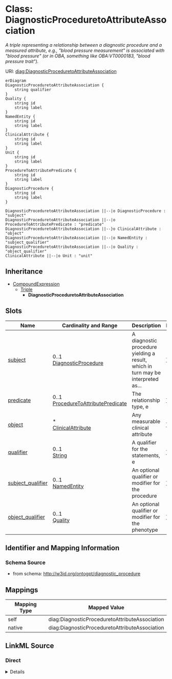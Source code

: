 

# Class: DiagnosticProceduretoAttributeAssociation


_A triple representing a relationship between a diagnostic procedure and a measured attribute, e.g., "blood pressure measurement" is associated with "blood pressure" (or in OBA, something like OBA:VT0000183, "blood pressure trait")._





URI: [diag:DiagnosticProceduretoAttributeAssociation](http://w3id.org/ontogpt/diagnostic_procedure/DiagnosticProceduretoAttributeAssociation)



```mermaid
erDiagram
DiagnosticProceduretoAttributeAssociation {
    string qualifier  
}
Quality {
    string id  
    string label  
}
NamedEntity {
    string id  
    string label  
}
ClinicalAttribute {
    string id  
    string label  
}
Unit {
    string id  
    string label  
}
ProcedureToAttributePredicate {
    string id  
    string label  
}
DiagnosticProcedure {
    string id  
    string label  
}

DiagnosticProceduretoAttributeAssociation ||--|o DiagnosticProcedure : "subject"
DiagnosticProceduretoAttributeAssociation ||--|o ProcedureToAttributePredicate : "predicate"
DiagnosticProceduretoAttributeAssociation ||--}o ClinicalAttribute : "object"
DiagnosticProceduretoAttributeAssociation ||--|o NamedEntity : "subject_qualifier"
DiagnosticProceduretoAttributeAssociation ||--|o Quality : "object_qualifier"
ClinicalAttribute ||--|o Unit : "unit"

```




## Inheritance
* [CompoundExpression](CompoundExpression.md)
    * [Triple](Triple.md)
        * **DiagnosticProceduretoAttributeAssociation**



## Slots

| Name | Cardinality and Range | Description | Inheritance |
| ---  | --- | --- | --- |
| [subject](subject.md) | 0..1 <br/> [DiagnosticProcedure](DiagnosticProcedure.md) | A diagnostic procedure yielding a result, which in turn may be interpreted as... | [Triple](Triple.md) |
| [predicate](predicate.md) | 0..1 <br/> [ProcedureToAttributePredicate](ProcedureToAttributePredicate.md) | The relationship type, e | [Triple](Triple.md) |
| [object](object.md) | * <br/> [ClinicalAttribute](ClinicalAttribute.md) | Any measurable clinical attribute | [Triple](Triple.md) |
| [qualifier](qualifier.md) | 0..1 <br/> [String](String.md) | A qualifier for the statements, e | [Triple](Triple.md) |
| [subject_qualifier](subject_qualifier.md) | 0..1 <br/> [NamedEntity](NamedEntity.md) | An optional qualifier or modifier for the procedure | [Triple](Triple.md) |
| [object_qualifier](object_qualifier.md) | 0..1 <br/> [Quality](Quality.md) | An optional qualifier or modifier for the phenotype | [Triple](Triple.md) |









## Identifier and Mapping Information







### Schema Source


* from schema: http://w3id.org/ontogpt/diagnostic_procedure




## Mappings

| Mapping Type | Mapped Value |
| ---  | ---  |
| self | diag:DiagnosticProceduretoAttributeAssociation |
| native | diag:DiagnosticProceduretoAttributeAssociation |







## LinkML Source

<!-- TODO: investigate https://stackoverflow.com/questions/37606292/how-to-create-tabbed-code-blocks-in-mkdocs-or-sphinx -->

### Direct

<details>
```yaml
name: DiagnosticProceduretoAttributeAssociation
description: A triple representing a relationship between a diagnostic procedure and
  a measured attribute, e.g., "blood pressure measurement" is associated with "blood
  pressure" (or in OBA, something like OBA:VT0000183, "blood pressure trait").
from_schema: http://w3id.org/ontogpt/diagnostic_procedure
is_a: Triple
slot_usage:
  subject:
    name: subject
    description: A diagnostic procedure yielding a result, which in turn may be interpreted
      as a phenotype. Procedures include "heart rate measurement", "blood pressure
      measurement", "oxygen saturation measurement", etc. In practice, procedures
      may be named based on what they measure, with the "measurement" part left implicit.
    domain_of:
    - Triple
    range: DiagnosticProcedure
  object:
    name: object
    description: Any measurable clinical attribute.
    domain_of:
    - Triple
    range: ClinicalAttribute
    multivalued: true
  predicate:
    name: predicate
    description: The relationship type, e.g. RELATED_TO
    domain_of:
    - Triple
    range: ProcedureToAttributePredicate
  subject_qualifier:
    name: subject_qualifier
    description: An optional qualifier or modifier for the procedure.
    domain_of:
    - Triple
    range: NamedEntity
  object_qualifier:
    name: object_qualifier
    description: An optional qualifier or modifier for the phenotype.
    domain_of:
    - Triple
    range: Quality

```
</details>

### Induced

<details>
```yaml
name: DiagnosticProceduretoAttributeAssociation
description: A triple representing a relationship between a diagnostic procedure and
  a measured attribute, e.g., "blood pressure measurement" is associated with "blood
  pressure" (or in OBA, something like OBA:VT0000183, "blood pressure trait").
from_schema: http://w3id.org/ontogpt/diagnostic_procedure
is_a: Triple
slot_usage:
  subject:
    name: subject
    description: A diagnostic procedure yielding a result, which in turn may be interpreted
      as a phenotype. Procedures include "heart rate measurement", "blood pressure
      measurement", "oxygen saturation measurement", etc. In practice, procedures
      may be named based on what they measure, with the "measurement" part left implicit.
    domain_of:
    - Triple
    range: DiagnosticProcedure
  object:
    name: object
    description: Any measurable clinical attribute.
    domain_of:
    - Triple
    range: ClinicalAttribute
    multivalued: true
  predicate:
    name: predicate
    description: The relationship type, e.g. RELATED_TO
    domain_of:
    - Triple
    range: ProcedureToAttributePredicate
  subject_qualifier:
    name: subject_qualifier
    description: An optional qualifier or modifier for the procedure.
    domain_of:
    - Triple
    range: NamedEntity
  object_qualifier:
    name: object_qualifier
    description: An optional qualifier or modifier for the phenotype.
    domain_of:
    - Triple
    range: Quality
attributes:
  subject:
    name: subject
    description: A diagnostic procedure yielding a result, which in turn may be interpreted
      as a phenotype. Procedures include "heart rate measurement", "blood pressure
      measurement", "oxygen saturation measurement", etc. In practice, procedures
      may be named based on what they measure, with the "measurement" part left implicit.
    from_schema: http://w3id.org/ontogpt/diagnostic_procedure
    rank: 1000
    alias: subject
    owner: DiagnosticProceduretoAttributeAssociation
    domain_of:
    - Triple
    range: DiagnosticProcedure
  predicate:
    name: predicate
    description: The relationship type, e.g. RELATED_TO
    from_schema: http://w3id.org/ontogpt/diagnostic_procedure
    rank: 1000
    alias: predicate
    owner: DiagnosticProceduretoAttributeAssociation
    domain_of:
    - Triple
    range: ProcedureToAttributePredicate
  object:
    name: object
    description: Any measurable clinical attribute.
    from_schema: http://w3id.org/ontogpt/diagnostic_procedure
    rank: 1000
    alias: object
    owner: DiagnosticProceduretoAttributeAssociation
    domain_of:
    - Triple
    range: ClinicalAttribute
    multivalued: true
  qualifier:
    name: qualifier
    description: A qualifier for the statements, e.g. "NOT" for negation
    from_schema: http://w3id.org/ontogpt/diagnostic_procedure
    rank: 1000
    alias: qualifier
    owner: DiagnosticProceduretoAttributeAssociation
    domain_of:
    - Triple
    range: string
  subject_qualifier:
    name: subject_qualifier
    description: An optional qualifier or modifier for the procedure.
    from_schema: http://w3id.org/ontogpt/diagnostic_procedure
    rank: 1000
    alias: subject_qualifier
    owner: DiagnosticProceduretoAttributeAssociation
    domain_of:
    - Triple
    range: NamedEntity
  object_qualifier:
    name: object_qualifier
    description: An optional qualifier or modifier for the phenotype.
    from_schema: http://w3id.org/ontogpt/diagnostic_procedure
    rank: 1000
    alias: object_qualifier
    owner: DiagnosticProceduretoAttributeAssociation
    domain_of:
    - Triple
    range: Quality

```
</details>